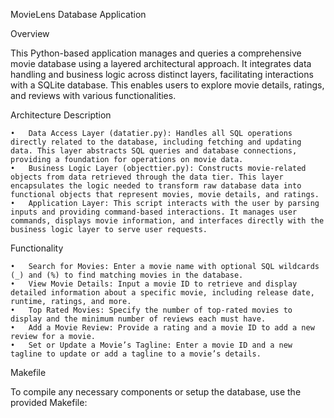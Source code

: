 MovieLens Database Application

Overview

This Python-based application manages and queries a comprehensive movie database using a layered architectural approach. It integrates data handling and business logic across distinct layers, facilitating interactions with a SQLite database. This enables users to explore movie details, ratings, and reviews with various functionalities.

Architecture Description

	•	Data Access Layer (datatier.py): Handles all SQL operations directly related to the database, including fetching and updating data. This layer abstracts SQL queries and database connections, providing a foundation for operations on movie data.
	•	Business Logic Layer (objecttier.py): Constructs movie-related objects from data retrieved through the data tier. This layer encapsulates the logic needed to transform raw database data into functional objects that represent movies, movie details, and ratings.
	•	Application Layer: This script interacts with the user by parsing inputs and providing command-based interactions. It manages user commands, displays movie information, and interfaces directly with the business logic layer to serve user requests.

Functionality

	•	Search for Movies: Enter a movie name with optional SQL wildcards (_) and (%) to find matching movies in the database.
	•	View Movie Details: Input a movie ID to retrieve and display detailed information about a specific movie, including release date, runtime, ratings, and more.
	•	Top Rated Movies: Specify the number of top-rated movies to display and the minimum number of reviews each must have.
	•	Add a Movie Review: Provide a rating and a movie ID to add a new review for a movie.
	•	Set or Update a Movie’s Tagline: Enter a movie ID and a new tagline to update or add a tagline to a movie’s details.

Makefile

To compile any necessary components or setup the database, use the provided Makefile:
